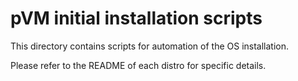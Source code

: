 # pVM initial installation scripts

This directory contains scripts for automation of the OS installation.

Please refer to the README of each distro for specific details.
